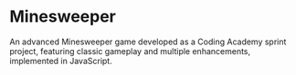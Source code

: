 # Minesweeper
An advanced Minesweeper game developed as a Coding Academy sprint project, featuring classic gameplay and multiple enhancements, implemented in JavaScript.
